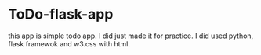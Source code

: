 # ToDo-flask-app
this app is simple todo app.
I did just made it for practice.
I did used python, flask framewok and w3.css with html.
